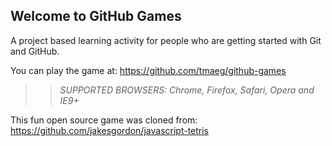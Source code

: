 ## Welcome to GitHub Games

A project based learning activity for people who are getting started with Git and GitHub.

You can play the game at: https://github.com/tmaeg/github-games

>> _*SUPPORTED BROWSERS*: Chrome, Firefox, Safari, Opera and IE9+_

This fun open source game was cloned from: https://github.com/jakesgordon/javascript-tetris
